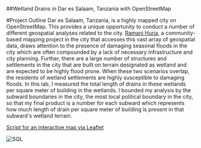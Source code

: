 ##Wetland Drains in Dar es Salaam, Tanzania with OpenStreetMap

#Project Outline
Dar es Salaam, Tanzania, is a highly mapped city on OpenStreetMap. This provides a unique opportunity to conduct a number of different geospatial analyses related to the city. [Ramani Huria](http://ramanihuria.org/), a community-based mapping project in the city that accesses this vast array of geospatial data, draws attention to the presence of damaging seasonal floods in the city which are often compounded by a lack of necessary infrastructure and city planning. Further, there are a large number of structures and settlements in the city that are built on terrain designated as wetland and are expected to be highly flood prone. When these two scenarios overlap, the residents of wetland settlements are highly susceptible to damaging floods. In this lab, I measured the total length of drains in these wetlands per square meter of building in the wetlands. I bounded my analysis by the subward boundaries in the city, the most local political boundary in the city, so that my final product is a number for each subward which represents how much length of drain per square meter of building is present in that subward's wetland terrain. 


[Script for an interactive map via Leaflet](https://github.com/Ian8VT/Ian8VT.github.io/blob/master/dsmmap/dsmmap/index.html)



![SQL](https://github.com/Ian8VT/Ian8VT.github.io/blob/master/process.png)
